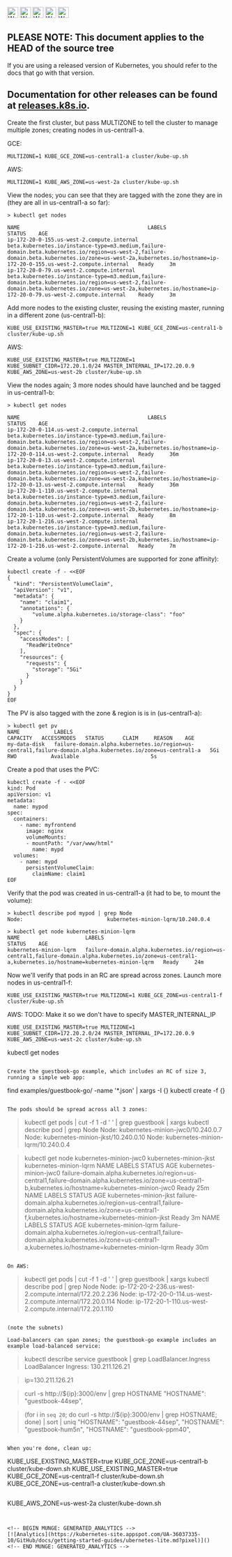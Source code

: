 <!-- BEGIN MUNGE: UNVERSIONED_WARNING -->

<!-- BEGIN STRIP_FOR_RELEASE -->

<img src="http://kubernetes.io/img/warning.png" alt="WARNING"
     width="25" height="25">
<img src="http://kubernetes.io/img/warning.png" alt="WARNING"
     width="25" height="25">
<img src="http://kubernetes.io/img/warning.png" alt="WARNING"
     width="25" height="25">
<img src="http://kubernetes.io/img/warning.png" alt="WARNING"
     width="25" height="25">
<img src="http://kubernetes.io/img/warning.png" alt="WARNING"
     width="25" height="25">

<h2>PLEASE NOTE: This document applies to the HEAD of the source tree</h2>

If you are using a released version of Kubernetes, you should
refer to the docs that go with that version.

Documentation for other releases can be found at
[releases.k8s.io](http://releases.k8s.io).
</strong>
--

<!-- END STRIP_FOR_RELEASE -->

<!-- END MUNGE: UNVERSIONED_WARNING -->
Create the first cluster, but pass MULTIZONE to tell the cluster to manage multiple zones; creating nodes in us-central1-a.

GCE:
```
MULTIZONE=1 KUBE_GCE_ZONE=us-central1-a cluster/kube-up.sh
```

AWS:
```
MULTIZONE=1 KUBE_AWS_ZONE=us-west-2a cluster/kube-up.sh
```


View the nodes; you can see that they are tagged with the zone they are in (they are all in us-central1-a so far):

```
> kubectl get nodes

NAME                                         LABELS                                                                                                                                                                                                              STATUS    AGE
ip-172-20-0-155.us-west-2.compute.internal   beta.kubernetes.io/instance-type=m3.medium,failure-domain.beta.kubernetes.io/region=us-west-2,failure-domain.beta.kubernetes.io/zone=us-west-2a,kubernetes.io/hostname=ip-172-20-0-155.us-west-2.compute.internal   Ready     3m
ip-172-20-0-79.us-west-2.compute.internal    beta.kubernetes.io/instance-type=m3.medium,failure-domain.beta.kubernetes.io/region=us-west-2,failure-domain.beta.kubernetes.io/zone=us-west-2a,kubernetes.io/hostname=ip-172-20-0-79.us-west-2.compute.internal    Ready     3m
```

Add more nodes to the existing cluster, reusing the existing master, running in a different zone (us-central1-b):

```
KUBE_USE_EXISTING_MASTER=true MULTIZONE=1 KUBE_GCE_ZONE=us-central1-b cluster/kube-up.sh
```

AWS:
```
KUBE_USE_EXISTING_MASTER=true MULTIZONE=1 KUBE_SUBNET_CIDR=172.20.1.0/24 MASTER_INTERNAL_IP=172.20.0.9 KUBE_AWS_ZONE=us-west-2b cluster/kube-up.sh
```


View the nodes again; 3 more nodes should have launched and be tagged in us-central1-b:

```
> kubectl get nodes

NAME                                         LABELS                                                                                                                                                                                                              STATUS    AGE
ip-172-20-0-114.us-west-2.compute.internal   beta.kubernetes.io/instance-type=m3.medium,failure-domain.beta.kubernetes.io/region=us-west-2,failure-domain.beta.kubernetes.io/zone=us-west-2a,kubernetes.io/hostname=ip-172-20-0-114.us-west-2.compute.internal   Ready     36m
ip-172-20-0-13.us-west-2.compute.internal    beta.kubernetes.io/instance-type=m3.medium,failure-domain.beta.kubernetes.io/region=us-west-2,failure-domain.beta.kubernetes.io/zone=us-west-2a,kubernetes.io/hostname=ip-172-20-0-13.us-west-2.compute.internal    Ready     36m
ip-172-20-1-110.us-west-2.compute.internal   beta.kubernetes.io/instance-type=m3.medium,failure-domain.beta.kubernetes.io/region=us-west-2,failure-domain.beta.kubernetes.io/zone=us-west-2b,kubernetes.io/hostname=ip-172-20-1-110.us-west-2.compute.internal   Ready     8m
ip-172-20-1-216.us-west-2.compute.internal   beta.kubernetes.io/instance-type=m3.medium,failure-domain.beta.kubernetes.io/region=us-west-2,failure-domain.beta.kubernetes.io/zone=us-west-2b,kubernetes.io/hostname=ip-172-20-1-216.us-west-2.compute.internal   Ready     7m
```

Create a volume (only PersistentVolumes are supported for zone affinity):

```
kubectl create -f - <<EOF
{
  "kind": "PersistentVolumeClaim",
  "apiVersion": "v1",
  "metadata": {
    "name": "claim1",
    "annotations": {
        "volume.alpha.kubernetes.io/storage-class": "foo"
    }
  },
  "spec": {
    "accessModes": [
      "ReadWriteOnce"
    ],
    "resources": {
      "requests": {
        "storage": "5Gi"
      }
    }
  }
}
EOF
```

The PV is also tagged with the zone & region is is in (us-central1-a):

```
> kubectl get pv
NAME           LABELS                                                                                                        CAPACITY   ACCESSMODES   STATUS      CLAIM     REASON    AGE
my-data-disk   failure-domain.alpha.kubernetes.io/region=us-central1,failure-domain.alpha.kubernetes.io/zone=us-central1-a   5Gi        RWO           Available                       5s
```

Create a pod that uses the PVC:

```
kubectl create -f - <<EOF
kind: Pod
apiVersion: v1
metadata:
  name: mypod
spec:
  containers:
    - name: myfrontend
      image: nginx
      volumeMounts:
      - mountPath: "/var/www/html"
        name: mypd
  volumes:
    - name: mypd
      persistentVolumeClaim:
        claimName: claim1
EOF
```

Verify that the pod was created in us-central1-a (it had to be, to mount the volume):

```
> kubectl describe pod mypod | grep Node
Node:                           kubernetes-minion-lqrm/10.240.0.4

> kubectl get node kubernetes-minion-lqrm
NAME                     LABELS                                                                                                                                                      STATUS    AGE
kubernetes-minion-lqrm   failure-domain.alpha.kubernetes.io/region=us-central1,failure-domain.alpha.kubernetes.io/zone=us-central1-a,kubernetes.io/hostname=kubernetes-minion-lqrm   Ready     24m
```

Now we'll verify that pods in an RC are spread across zones.  Launch more nodes in us-central1-f:

```
KUBE_USE_EXISTING_MASTER=true MULTIZONE=1 KUBE_GCE_ZONE=us-central1-f cluster/kube-up.sh
```

AWS:
TODO: Make it so we don't have to specify MASTER_INTERNAL_IP

```
KUBE_USE_EXISTING_MASTER=true MULTIZONE=1 KUBE_SUBNET_CIDR=172.20.2.0/24 MASTER_INTERNAL_IP=172.20.0.9 KUBE_AWS_ZONE=us-west-2c cluster/kube-up.sh
```

kubectl get nodes
```

Create the guestbook-go example, which includes an RC of size 3, running a simple web app:

```
find examples/guestbook-go/ -name '*.json' | xargs -I {} kubectl create -f {}
```

The pods should be spread across all 3 zones:

```
> kubectl get pods | cut -f 1 -d ' ' | grep guestbook | xargs kubectl describe pod | grep Node
Node:                           kubernetes-minion-jwc0/10.240.0.7
Node:                           kubernetes-minion-jkst/10.240.0.10
Node:                           kubernetes-minion-lqrm/10.240.0.4

> kubectl get node kubernetes-minion-jwc0 kubernetes-minion-jkst kubernetes-minion-lqrm
NAME                     LABELS                                                                                                                                                      STATUS    AGE
kubernetes-minion-jwc0   failure-domain.alpha.kubernetes.io/region=us-central1,failure-domain.alpha.kubernetes.io/zone=us-central1-b,kubernetes.io/hostname=kubernetes-minion-jwc0   Ready     25m
NAME                     LABELS                                                                                                                                                      STATUS    AGE
kubernetes-minion-jkst   failure-domain.alpha.kubernetes.io/region=us-central1,failure-domain.alpha.kubernetes.io/zone=us-central1-f,kubernetes.io/hostname=kubernetes-minion-jkst   Ready     3m
NAME                     LABELS                                                                                                                                                      STATUS    AGE
kubernetes-minion-lqrm   failure-domain.alpha.kubernetes.io/region=us-central1,failure-domain.alpha.kubernetes.io/zone=us-central1-a,kubernetes.io/hostname=kubernetes-minion-lqrm   Ready     30m

```

On AWS:
```
> kubectl get pods | cut -f 1 -d ' ' | grep guestbook | xargs kubectl describe pod | grep Node
Node:                           ip-172-20-2-236.us-west-2.compute.internal/172.20.2.236
Node:                           ip-172-20-0-114.us-west-2.compute.internal/172.20.0.114
Node:                           ip-172-20-1-110.us-west-2.compute.internal/172.20.1.110
```

(note the subnets)

Load-balancers can span zones; the guestbook-go example includes an example load-balanced service:

```
> kubectl describe service guestbook | grep LoadBalancer.Ingress
LoadBalancer Ingress:   130.211.126.21

> ip=130.211.126.21

> curl -s http://${ip}:3000/env | grep HOSTNAME
  "HOSTNAME": "guestbook-44sep",

> (for i in `seq 20`; do curl -s http://${ip}:3000/env | grep HOSTNAME; done)  | sort | uniq
  "HOSTNAME": "guestbook-44sep",
  "HOSTNAME": "guestbook-hum5n",
  "HOSTNAME": "guestbook-ppm40",
```

When you're done, clean up:

```
KUBE_USE_EXISTING_MASTER=true KUBE_GCE_ZONE=us-central1-b cluster/kube-down.sh
KUBE_USE_EXISTING_MASTER=true KUBE_GCE_ZONE=us-central1-f cluster/kube-down.sh
KUBE_GCE_ZONE=us-central1-a cluster/kube-down.sh
```

```
KUBE_AWS_ZONE=us-west-2a cluster/kube-down.sh
```


<!-- BEGIN MUNGE: GENERATED_ANALYTICS -->
[![Analytics](https://kubernetes-site.appspot.com/UA-36037335-10/GitHub/docs/getting-started-guides/ubernetes-lite.md?pixel)]()
<!-- END MUNGE: GENERATED_ANALYTICS -->
